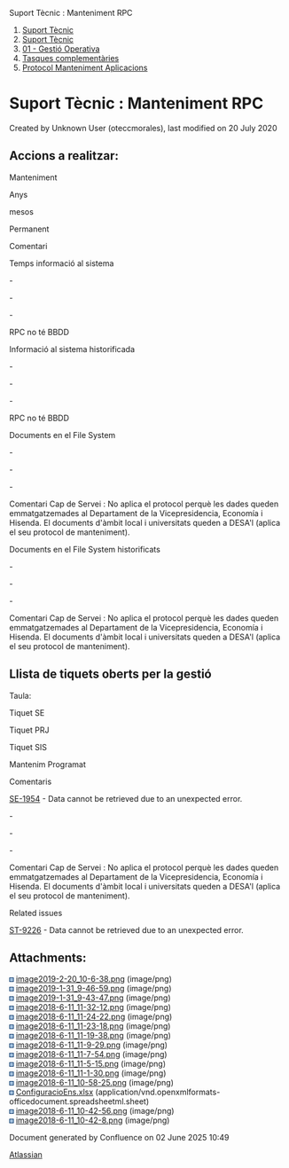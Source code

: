 Suport Tècnic : Manteniment RPC  

1.  [Suport Tècnic](index.html)
2.  [Suport Tècnic](13893782.html)
3.  [01 - Gestió Operativa](26313391.html)
4.  [Tasques complementàries](26313409.html)
5.  [Protocol Manteniment Aplicacions](Protocol-Manteniment-Aplicacions_39911467.html)

Suport Tècnic : Manteniment RPC
===============================

Created by Unknown User (oteccmorales), last modified on 20 July 2020

  

Accions a realitzar:
--------------------

Manteniment

Anys

mesos

Permanent

Comentari

Temps informació al sistema

\-

\-

\-

RPC no té BBDD

Informació al sistema historificada

\-

\-

\-

RPC no té BBDD

Documents en el File System

\-

\-

\-

Comentari Cap de Servei : No aplica el protocol perquè les dades queden emmatgatzemades al Departament de la Vicepresidencia, Economía i Hisenda. El documents d'àmbit local i universitats queden a DESA'l (aplica el seu protocol de manteniment).

Documents en el File System historificats

\-

\-

\-

Comentari Cap de Servei : No aplica el protocol perquè les dades queden emmatgatzemades al Departament de la Vicepresidencia, Economía i Hisenda. El documents d'àmbit local i universitats queden a DESA'l (aplica el seu protocol de manteniment).

Llista de tiquets oberts per la gestió
--------------------------------------

Taula:

Tiquet SE

Tiquet PRJ

Tiquet SIS

Mantenim Programat

Comentaris

[SE-1954](https://contacte.aoc.cat/browse/SE-1954?src=confmacro) - Data cannot be retrieved due to an unexpected error.

\-

\-

\-

Comentari Cap de Servei : No aplica el protocol perquè les dades queden emmatgatzemades al Departament de la Vicepresidencia, Economía i Hisenda. El documents d'àmbit local i universitats queden a DESA'l (aplica el seu protocol de manteniment).

  

  

Related issues

[ST-9226](https://contacte.aoc.cat/browse/ST-9226?src=confmacro) - Data cannot be retrieved due to an unexpected error.

  

Attachments:
------------

![](images/icons/bullet_blue.gif) [image2019-2-20\_10-6-38.png](attachments/41517463/41517464.png) (image/png)  
![](images/icons/bullet_blue.gif) [image2019-1-31\_9-46-59.png](attachments/41517463/41517465.png) (image/png)  
![](images/icons/bullet_blue.gif) [image2019-1-31\_9-43-47.png](attachments/41517463/41517466.png) (image/png)  
![](images/icons/bullet_blue.gif) [image2018-6-11\_11-32-12.png](attachments/41517463/41517467.png) (image/png)  
![](images/icons/bullet_blue.gif) [image2018-6-11\_11-24-22.png](attachments/41517463/41517468.png) (image/png)  
![](images/icons/bullet_blue.gif) [image2018-6-11\_11-23-18.png](attachments/41517463/41517469.png) (image/png)  
![](images/icons/bullet_blue.gif) [image2018-6-11\_11-19-38.png](attachments/41517463/41517470.png) (image/png)  
![](images/icons/bullet_blue.gif) [image2018-6-11\_11-9-29.png](attachments/41517463/41517471.png) (image/png)  
![](images/icons/bullet_blue.gif) [image2018-6-11\_11-7-54.png](attachments/41517463/41517472.png) (image/png)  
![](images/icons/bullet_blue.gif) [image2018-6-11\_11-5-15.png](attachments/41517463/41517473.png) (image/png)  
![](images/icons/bullet_blue.gif) [image2018-6-11\_11-1-30.png](attachments/41517463/41517474.png) (image/png)  
![](images/icons/bullet_blue.gif) [image2018-6-11\_10-58-25.png](attachments/41517463/41517475.png) (image/png)  
![](images/icons/bullet_blue.gif) [ConfiguracioEns.xlsx](attachments/41517463/41517476.xlsx) (application/vnd.openxmlformats-officedocument.spreadsheetml.sheet)  
![](images/icons/bullet_blue.gif) [image2018-6-11\_10-42-56.png](attachments/41517463/41517477.png) (image/png)  
![](images/icons/bullet_blue.gif) [image2018-6-11\_10-42-8.png](attachments/41517463/41517478.png) (image/png)  

Document generated by Confluence on 02 June 2025 10:49

[Atlassian](http://www.atlassian.com/)